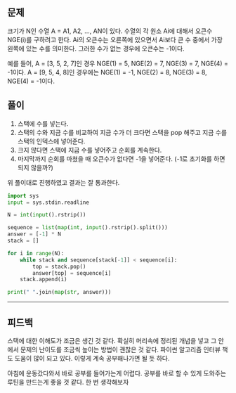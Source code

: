 ## 문제

크기가 N인 수열 A = A1, A2, ..., AN이 있다. 수열의 각 원소 Ai에 대해서 오큰수 NGE(i)를 구하려고 한다. Ai의 오큰수는 오른쪽에 있으면서 Ai보다 큰 수 중에서 가장 왼쪽에 있는 수를 의미한다. 그러한 수가 없는 경우에 오큰수는 -1이다.

예를 들어, A = [3, 5, 2, 7]인 경우 NGE(1) = 5, NGE(2) = 7, NGE(3) = 7, NGE(4) = -1이다. A = [9, 5, 4, 8]인 경우에는 NGE(1) = -1, NGE(2) = 8, NGE(3) = 8, NGE(4) = -1이다.

## 풀이

1. 스택에 수를 넣는다.
2. 스택의 수와 지금 수를 비교하여 지금 수가 더 크다면 스택을 pop 해주고 지금 수를 스택의 인덱스에 넣어준다.
3. 크지 않다면 스택에 지금 수를 넣어주고 순회를 계속한다.
4. 마지막까지 순회를 마쳤을 때 오큰수가 없다면 -1을 넣어준다. (-1로 초기화를 하면 되지 않을까?)

위 풀이대로 진행하였고 결과는 잘 통과한다.

```python
import sys
input = sys.stdin.readline

N = int(input().rstrip())

sequence = list(map(int, input().rstrip().split()))
answer = [-1] * N
stack = []

for i in range(N):
    while stack and sequence[stack[-1]] < sequence[i]:
        top = stack.pop()
        answer[top] = sequence[i]
    stack.append(i)

print(" ".join(map(str, answer)))
```

---

## 피드백

스택에 대한 이해도가 조금은 생긴 것 같다. 확실히 머리속에 정리된 개념을 넣고 그 안에서 문제의 난이도를 조금씩 높이는 방법이 괜찮은 것 같다. 파이썬 알고리즘 인터뷰 책도 도움이 많이 되고 있다. 이렇게 계속 공부해나가면 될 듯 하다.

아침에 운동갔다와서 바로 공부를 들어가는게 어렵다. 공부를 바로 할 수 있게 도와주는 루틴을 만드는게 좋을 것 같다. 한 번 생각해보자
